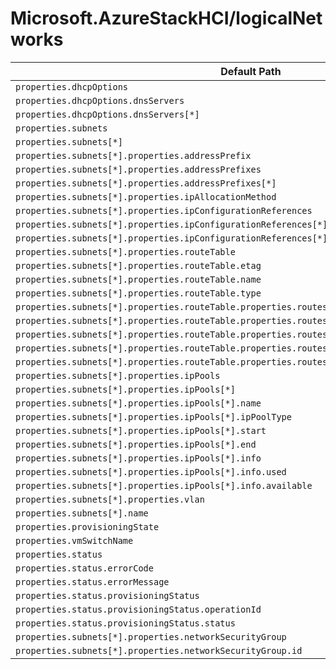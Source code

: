 # Microsoft.AzureStackHCI/logicalNetworks

| Default Path | Alias |
|---|---|
| `properties.dhcpOptions` | `Microsoft.AzureStackHCI/logicalNetworks/dhcpOptions` |
| `properties.dhcpOptions.dnsServers` | `Microsoft.AzureStackHCI/logicalNetworks/dhcpOptions.dnsServers` |
| `properties.dhcpOptions.dnsServers[*]` | `Microsoft.AzureStackHCI/logicalNetworks/dhcpOptions.dnsServers[*]` |
| `properties.subnets` | `Microsoft.AzureStackHCI/logicalNetworks/subnets` |
| `properties.subnets[*]` | `Microsoft.AzureStackHCI/logicalNetworks/subnets[*]` |
| `properties.subnets[*].properties.addressPrefix` | `Microsoft.AzureStackHCI/logicalNetworks/subnets[*].addressPrefix` |
| `properties.subnets[*].properties.addressPrefixes` | `Microsoft.AzureStackHCI/logicalNetworks/subnets[*].addressPrefixes` |
| `properties.subnets[*].properties.addressPrefixes[*]` | `Microsoft.AzureStackHCI/logicalNetworks/subnets[*].addressPrefixes[*]` |
| `properties.subnets[*].properties.ipAllocationMethod` | `Microsoft.AzureStackHCI/logicalNetworks/subnets[*].ipAllocationMethod` |
| `properties.subnets[*].properties.ipConfigurationReferences` | `Microsoft.AzureStackHCI/logicalNetworks/subnets[*].ipConfigurationReferences` |
| `properties.subnets[*].properties.ipConfigurationReferences[*]` | `Microsoft.AzureStackHCI/logicalNetworks/subnets[*].ipConfigurationReferences[*]` |
| `properties.subnets[*].properties.ipConfigurationReferences[*].ID` | `Microsoft.AzureStackHCI/logicalNetworks/subnets[*].ipConfigurationReferences[*].ID` |
| `properties.subnets[*].properties.routeTable` | `Microsoft.AzureStackHCI/logicalNetworks/subnets[*].routeTable` |
| `properties.subnets[*].properties.routeTable.etag` | `Microsoft.AzureStackHCI/logicalNetworks/subnets[*].routeTable.etag` |
| `properties.subnets[*].properties.routeTable.name` | `Microsoft.AzureStackHCI/logicalNetworks/subnets[*].routeTable.name` |
| `properties.subnets[*].properties.routeTable.type` | `Microsoft.AzureStackHCI/logicalNetworks/subnets[*].routeTable.type` |
| `properties.subnets[*].properties.routeTable.properties.routes` | `Microsoft.AzureStackHCI/logicalNetworks/subnets[*].routeTable.routes` |
| `properties.subnets[*].properties.routeTable.properties.routes[*]` | `Microsoft.AzureStackHCI/logicalNetworks/subnets[*].routeTable.routes[*]` |
| `properties.subnets[*].properties.routeTable.properties.routes[*].properties.addressPrefix` | `Microsoft.AzureStackHCI/logicalNetworks/subnets[*].routeTable.routes[*].addressPrefix` |
| `properties.subnets[*].properties.routeTable.properties.routes[*].properties.nextHopIpAddress` | `Microsoft.AzureStackHCI/logicalNetworks/subnets[*].routeTable.routes[*].nextHopIpAddress` |
| `properties.subnets[*].properties.routeTable.properties.routes[*].name` | `Microsoft.AzureStackHCI/logicalNetworks/subnets[*].routeTable.routes[*].name` |
| `properties.subnets[*].properties.ipPools` | `Microsoft.AzureStackHCI/logicalNetworks/subnets[*].ipPools` |
| `properties.subnets[*].properties.ipPools[*]` | `Microsoft.AzureStackHCI/logicalNetworks/subnets[*].ipPools[*]` |
| `properties.subnets[*].properties.ipPools[*].name` | `Microsoft.AzureStackHCI/logicalNetworks/subnets[*].ipPools[*].name` |
| `properties.subnets[*].properties.ipPools[*].ipPoolType` | `Microsoft.AzureStackHCI/logicalNetworks/subnets[*].ipPools[*].ipPoolType` |
| `properties.subnets[*].properties.ipPools[*].start` | `Microsoft.AzureStackHCI/logicalNetworks/subnets[*].ipPools[*].start` |
| `properties.subnets[*].properties.ipPools[*].end` | `Microsoft.AzureStackHCI/logicalNetworks/subnets[*].ipPools[*].end` |
| `properties.subnets[*].properties.ipPools[*].info` | `Microsoft.AzureStackHCI/logicalNetworks/subnets[*].ipPools[*].info` |
| `properties.subnets[*].properties.ipPools[*].info.used` | `Microsoft.AzureStackHCI/logicalNetworks/subnets[*].ipPools[*].info.used` |
| `properties.subnets[*].properties.ipPools[*].info.available` | `Microsoft.AzureStackHCI/logicalNetworks/subnets[*].ipPools[*].info.available` |
| `properties.subnets[*].properties.vlan` | `Microsoft.AzureStackHCI/logicalNetworks/subnets[*].vlan` |
| `properties.subnets[*].name` | `Microsoft.AzureStackHCI/logicalNetworks/subnets[*].name` |
| `properties.provisioningState` | `Microsoft.AzureStackHCI/logicalNetworks/provisioningState` |
| `properties.vmSwitchName` | `Microsoft.AzureStackHCI/logicalNetworks/vmSwitchName` |
| `properties.status` | `Microsoft.AzureStackHCI/logicalNetworks/status` |
| `properties.status.errorCode` | `Microsoft.AzureStackHCI/logicalNetworks/status.errorCode` |
| `properties.status.errorMessage` | `Microsoft.AzureStackHCI/logicalNetworks/status.errorMessage` |
| `properties.status.provisioningStatus` | `Microsoft.AzureStackHCI/logicalNetworks/status.provisioningStatus` |
| `properties.status.provisioningStatus.operationId` | `Microsoft.AzureStackHCI/logicalNetworks/status.provisioningStatus.operationId` |
| `properties.status.provisioningStatus.status` | `Microsoft.AzureStackHCI/logicalNetworks/status.provisioningStatus.status` |
| `properties.subnets[*].properties.networkSecurityGroup` | `Microsoft.AzureStackHCI/logicalNetworks/subnets[*].networkSecurityGroup` |
| `properties.subnets[*].properties.networkSecurityGroup.id` | `Microsoft.AzureStackHCI/logicalNetworks/subnets[*].networkSecurityGroup.id` |

